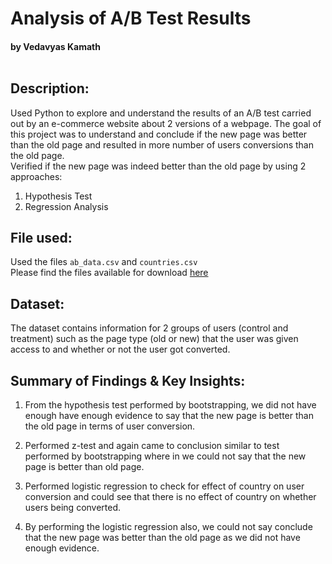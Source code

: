 # Analysis of A/B Test Results
#### by Vedavyas Kamath  <br><br>


## Description:
Used Python to explore and understand the results of an A/B test carried out by an e-commerce website about 2 versions of a webpage. The goal of this project was to understand and conclude if the new page was better than the old page and resulted in more number of users conversions than the old page. <br>
Verified if the new page was indeed better than the old page by using 2 approaches:
1. Hypothesis Test
2. Regression Analysis


## File used:
Used the files `ab_data.csv` and `countries.csv` <br>
Please find the files available for download
[here](https://drive.google.com/file/d/1OuWvOKwL2gYW1MMwTs5fIV352_fOkK3Y/view?usp=sharing)

## Dataset:
The dataset contains information for 2 groups of users (control and treatment) such as the page type (old or new) that the user was given access to and whether or not the user got converted.


## Summary of Findings & Key Insights:

1. From the hypothesis test performed by bootstrapping, we did not have enough have enough evidence to say that the new page is better than the old page in terms of user conversion.

2. Performed z-test and again came to conclusion similar to test performed by bootstrapping where in we could not say that the new page is better than old page.

3. Performed logistic regression to check for effect of country on user conversion and could see that there is no effect of country on whether users being converted.

4. By performing the logistic regression also, we could not say conclude that the new page was better than the old page as we did not have enough evidence.
